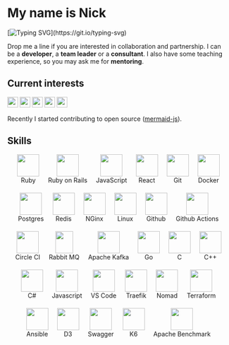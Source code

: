 ---
---

<style>
  /* .skills img {
    filter: invert(1);
  } */
</style>

# My name is Nick

<!-- [![](https://visitcount.itsvg.in/api?id=nirname&label=Profile%20Views&color=0&icon=5&pretty=true)](https://visitcount.itsvg.in) -->

[![Typing SVG](https://readme-typing-svg.demolab.com?font=Fira+Code&size=18&duration=2000&pause=125&color=249bb3&multiline=true&width=500&height=75&lines=Hello!+Nice+to+meet+you.;I+have+been+programming+for+quite+a+time.;Feel+free+to+contact+me.)](https://git.io/typing-svg)

Drop me a line if you are interested in collaboration and partnership.
I can be a **developer**, a **team leader** or a **consultant**.
I also have some teaching experience, so you may ask me for **mentoring**.

## Current interests

<img src="https://img.shields.io/badge/Parsers_and_compilers-003049?style=flat-square" height=24 />
<img src="https://img.shields.io/badge/Infrastructure-8300c4?style=flat-square" height=24 />
<img src="https://img.shields.io/badge/Websites-fcbf49?style=flat-square" height=24 />
<img src="https://img.shields.io/badge/Data_visuzlization-1cb08f?style=flat-square" height=24 />
<img src="https://img.shields.io/badge/Computer_graphics-d62828?style=flat-square" height=24 />

Recently I started contributing to open source ([mermaid-js](https://github.com/mermaid-js/mermaid)).

## Skills

<div class="skills" style="display: flex; flex-wrap: wrap; justify-content: center; text-align: center; gap: 20px;">
<!-- <p align="left"> -->
<div width="80" height="80" margin="10"> <img src="https://simpleicons.org/icons/ruby.svg"             width="50" height="50">  <div>Ruby             </div></div>
<div width="80" height="80" margin="10"> <img src="https://simpleicons.org/icons/rubyonrails.svg"      width="50" height="50">  <div>Ruby on Rails    </div></div>
<div width="80" height="80" margin="10"> <img src="https://simpleicons.org/icons/javascript.svg"       width="50" height="50">  <div>JavaScript       </div></div>
<div width="80" height="80" margin="10"> <img src="https://simpleicons.org/icons/react.svg"            width="50" height="50">  <div>React            </div></div>
<div width="80" height="80" margin="10"> <img src="https://simpleicons.org/icons/git.svg"              width="50" height="50">  <div>Git              </div></div>
<div width="80" height="80" margin="10"> <img src="https://simpleicons.org/icons/docker.svg"           width="50" height="50">  <div>Docker           </div></div>
<div width="80" height="80" margin="10"> <img src="https://simpleicons.org/icons/postgresql.svg"       width="50" height="50">  <div>Postgres         </div></div>
<div width="80" height="80" margin="10"> <img src="https://simpleicons.org/icons/redis.svg"            width="50" height="50">  <div>Redis            </div></div>
<div width="80" height="80" margin="10"> <img src="https://simpleicons.org/icons/nginx.svg"            width="50" height="50">  <div>NGinx            </div></div>
<div width="80" height="80" margin="10"> <img src="https://simpleicons.org/icons/linux.svg"            width="50" height="50">  <div>Linux            </div></div>
<div width="80" height="80" margin="10"> <img src="https://simpleicons.org/icons/github.svg"           width="50" height="50">  <div>Github           </div></div>
<div width="80" height="80" margin="10"> <img src="https://simpleicons.org/icons/githubactions.svg"    width="50" height="50">  <div>Github Actions   </div></div>
<div width="80" height="80" margin="10"> <img src="https://simpleicons.org/icons/circleci.svg"         width="50" height="50">  <div>Circle CI        </div></div>
<div width="80" height="80" margin="10"> <img src="https://simpleicons.org/icons/rabbitmq.svg"         width="40" height="50">  <div>Rabbit MQ        </div></div>
<div width="80" height="80" margin="10"> <img src="https://simpleicons.org/icons/apachekafka.svg"      width="50" height="50">  <div>Apache Kafka     </div></div>
<div width="80" height="80" margin="10"> <img src="https://simpleicons.org/icons/go.svg"               width="50" height="50">  <div>Go               </div></div>
<div width="80" height="80" margin="10"> <img src="https://simpleicons.org/icons/c.svg"                width="50" height="50">  <div>C                </div></div>
<div width="80" height="80" margin="10"> <img src="https://simpleicons.org/icons/cplusplus.svg"        width="50" height="50">  <div>C++              </div></div>
<div width="80" height="80" margin="10"> <img src="https://simpleicons.org/icons/csharp.svg"           width="50" height="50">  <div>C#               </div></div>
<div width="80" height="80" margin="10"> <img src="https://simpleicons.org/icons/javascript.svg"       width="50" height="50">  <div>Javascript       </div></div>
<div width="80" height="80" margin="10"> <img src="https://simpleicons.org/icons/visualstudiocode.svg" width="50" height="50">  <div>VS Code          </div></div>
<div width="80" height="80" margin="10"> <img src="https://simpleicons.org/icons/traefikproxy.svg"     width="50" height="50">  <div>Traefik          </div></div>
<div width="80" height="80" margin="10"> <img src="https://simpleicons.org/icons/nomad.svg"            width="50" height="50">  <div>Nomad            </div></div>
<div width="80" height="80" margin="10"> <img src="https://simpleicons.org/icons/terraform.svg"        width="50" height="50">  <div>Terraform        </div></div>
<div width="80" height="80" margin="10"> <img src="https://simpleicons.org/icons/ansible.svg"          width="50" height="50">  <div>Ansible          </div></div>
<div width="80" height="80" margin="10"> <img src="https://simpleicons.org/icons/d3dotjs.svg"          width="50" height="50">  <div>D3               </div></div>
<div width="80" height="80" margin="10"> <img src="https://simpleicons.org/icons/swagger.svg"          width="50" height="50">  <div>Swagger          </div></div>
<div width="80" height="80" margin="10"> <img src="https://simpleicons.org/icons/k6.svg"               width="50" height="50">  <div>K6               </div></div>
<div width="80" height="80" margin="10"> <img src="https://simpleicons.org/icons/apache.svg"           width="50" height="50">  <div>Apache Benchmark </div></div>
</div>
